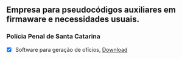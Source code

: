 
## Empresa para pseudocódigos auxiliares em firmaware e necessidades usuais.

### Polícia Penal de Santa Catarina
- [x] Software para geração de ofícios, [Download](https://drive.google.com/file/d/1mm3vGzpZUnWkAfWP0WCN9uv0Fc2XdQ-1/view?usp=drive_link)
